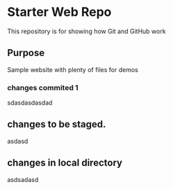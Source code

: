 # Starter Web Repo

This repository is for showing how Git and GitHub work

## Purpose

Sample website with plenty of files for demos


### changes commited 1
sdasdasdasdad


## changes to be staged.
asdasd


## changes in local directory
asdsadasd
